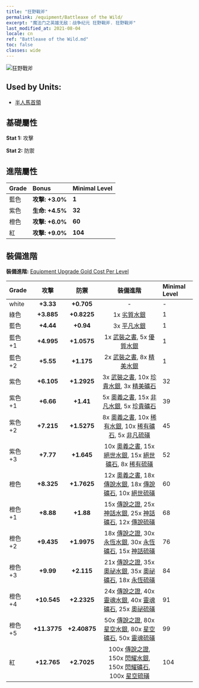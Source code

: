 ```yaml
---
title: "狂野戰斧"
permalink: /equipment/Battleaxe of the Wild/
excerpt: "魔法门之英雄无敌：战争纪元 狂野戰斧. 狂野戰斧"
last_modified_at: 2021-08-04
locale: cn
ref: "Battleaxe of the Wild.md"
toc: false
classes: wide
---
```


  ![狂野戰斧](/images/e/e_2011.png)

## Used by Units:

* [半人馬首領](/cn/units/Centaur/) 


## 基礎屬性
 **Stat 1:** 攻擊

 **Stat 2:** 防禦

## 進階屬性

  |     Grade    |   Bonus | Minimal Level | 
  |:-------------|:--------|:--------------| 
  | 藍色 | **攻擊: +3.0%** | **1** | 
  | 紫色 | **生命: +4.5%** | **32** | 
  | 橙色 | **攻擊: +6.0%** | **60** | 
  | 紅 | **攻擊: +9.0%** | **104** | 


## 裝備進階
 **裝備進階:** [Equipment Upgrade Gold Cost Per Level](/equipment/EquipmentUpgradeCostPerLevel/) 

  |          Grade      | 攻擊 | 防禦 | 裝備進階 | Minimal Level |
  |:--------------------|:---------:|:---------:|:----------------:|:--------------|
  | white | **+3.33** | **+0.705** | - | - |
  | 綠色 | **+3.885** | **+0.8225** | 1x [劣質水銀](/cn/Items/mat_2/) | 1 |
  | 藍色 | **+4.44** | **+0.94** | 3x [平凡水銀](/cn/Items/mat_8/) | 1 |
  | 藍色 +1 | **+4.995** | **+1.0575** | 1x [武裝之書](/cn/Items/mat_18/), 5x [優質水銀](/cn/Items/mat_14/) | 1 |
  | 藍色 +2 | **+5.55** | **+1.175** | 2x [武裝之書](/cn/Items/mat_25/), 8x [精美水銀](/cn/Items/mat_21/) | 1 |
  | 紫色 | **+6.105** | **+1.2925** | 3x [武裝之書](/cn/Items/mat_32/), 10x [珍貴水銀](/cn/Items/mat_28/), 3x [精美礦石](/cn/Items/mat_19/) | 32 |
  | 紫色 +1 | **+6.66** | **+1.41** | 5x [奧義之書](/cn/Items/mat_39/), 15x [非凡水銀](/cn/Items/mat_35/), 5x [珍貴礦石](/cn/Items/mat_26/) | 39 |
  | 紫色 +2 | **+7.215** | **+1.5275** | 8x [奧義之書](/cn/Items/mat_46/), 10x [稀有水銀](/cn/Items/mat_42/), 10x [稀有礦石](/cn/Items/mat_40/), 5x [非凡硫磺](/cn/Items/mat_36/) | 45 |
  | 紫色 +3 | **+7.77** | **+1.645** | 10x [奧義之書](/cn/Items/mat_53/), 15x [絕世水銀](/cn/Items/mat_49/), 15x [絕世礦石](/cn/Items/mat_47/), 8x [稀有硫磺](/cn/Items/mat_43/) | 52 |
  | 橙色 | **+8.325** | **+1.7625** | 12x [奧義之書](/cn/Items/mat_60/), 18x [傳說水銀](/cn/Items/mat_56/), 18x [傳說礦石](/cn/Items/mat_54/), 10x [絕世硫磺](/cn/Items/mat_50/) | 60 |
  | 橙色 +1 | **+8.88** | **+1.88** | 15x [傳說之證](/cn/Items/mat_67/), 25x [神話水銀](/cn/Items/mat_63/), 25x [神話礦石](/cn/Items/mat_61/), 12x [傳說硫磺](/cn/Items/mat_57/) | 68 |
  | 橙色 +2 | **+9.435** | **+1.9975** | 18x [傳說之證](/cn/Items/mat_74/), 30x [永恆水銀](/cn/Items/mat_70/), 30x [永恆礦石](/cn/Items/mat_68/), 15x [神話硫磺](/cn/Items/mat_64/) | 76 |
  | 橙色 +3 | **+9.99** | **+2.115** | 21x [傳說之證](/cn/Items/mat_81/), 35x [奧祕水銀](/cn/Items/mat_77/), 35x [奧祕礦石](/cn/Items/mat_75/), 18x [永恆硫磺](/cn/Items/mat_71/) | 84 |
  | 橙色 +4 | **+10.545** | **+2.2325** | 24x [傳說之證](/cn/Items/mat_88/), 40x [靈魂水銀](/cn/Items/mat_84/), 40x [靈魂礦石](/cn/Items/mat_82/), 25x [奧祕硫磺](/cn/Items/mat_78/) | 91 |
  | 橙色 +5 | **+11.3775** | **+2.40875** | 50x [傳說之證](/cn/Items/mat_95/), 80x [星空水銀](/cn/Items/mat_91/), 80x [星空礦石](/cn/Items/mat_89/), 50x [靈魂硫磺](/cn/Items/mat_85/) | 99 |
  | 紅 | **+12.765** | **+2.7025** | 100x [傳說之證](/cn/Items/mat_102/), 150x [閃耀水銀](/cn/Items/mat_98/), 150x [閃耀礦石](/cn/Items/mat_96/), 100x [星空硫磺](/cn/Items/mat_92/) | 104 |

